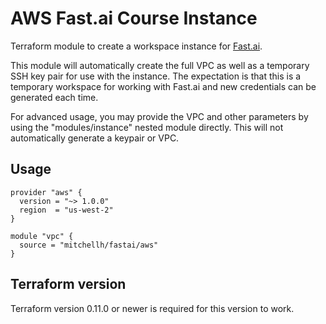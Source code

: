 AWS Fast.ai Course Instance
========================

Terraform module to create a workspace instance for [Fast.ai](https://course.fast.ai).

This module will automatically create the full VPC as well as a temporary
SSH key pair for use with the instance. The expectation is that this is a
temporary workspace for working with Fast.ai and new credentials can be
generated each time.

For advanced usage, you may provide the VPC and other parameters by using
the "modules/instance" nested module directly. This will not automatically
generate a keypair or VPC.

Usage
-----

```hcl
provider "aws" {
  version = "~> 1.0.0"
  region  = "us-west-2"
}

module "vpc" {
  source = "mitchellh/fastai/aws"
}
```

Terraform version
-----------------

Terraform version 0.11.0 or newer is required for this version to work.
